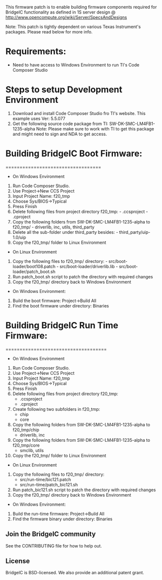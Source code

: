 
This firmware patch is to enable building firmware components required for BridgeIC functionality as defined in 
1S server design @ http://www.opencompute.org/wiki/Server/SpecsAndDesigns

Note: This patch is tightly dependent on various Texas Instrument's packages. Please read below for more info.

# Requirements:

- Need to have access to Windows Environment to run TI's Code Composer Studio

# Steps to setup Development Environment

1. Download and install Code Composer Studio fro TI's website. This example uses Ver: 5.5.077
2. Get the following source code package from TI: SW-DK-SMC-LM4FB1-1235-alpha
Note: Please make sure to work with TI to get this package and might need to sign and NDA to get access.

# Building BridgeIC Boot Firmware:

==================================
- On Windows Environment
1. Run Code Composer Studio.
2. Use Project->New CCS Project
3. Input Project Name: f20_tmp
4. Choose Sys/BIOS->Typical
5. Press Finish
6. Delete following files from project directory f20_tmp:
        - .ccsproject
        - .cproject
7. Copy the following folders from SW-DK-SMC-LM4FB1-1235-alpha to f20_tmp/
        - driverlib, inc, utils, third_party
8. Delete all the sub-folder under third_party besides:
        - third_party/uip-1.0/uip
9. Copy the f20_tmp/ folder to Linux Environment

- On Linux Environment
1. Copy the following files to f20_tmp/ directory:
        - src/boot-loader/boot108.patch
        - src/boot-loader/driverlib.lib
        - src/boot-loader/patch_boot.sh
2. Run patch_boot.sh script to patch the directory with required changes
3. Copy the f20_tmp/ directory back to Windows Environment

- On Windows Environment:
1. Build the boot firmware: Project->Build All
2. Find the boot firmware under directory: Binaries

# Building BridgeIC Run Time Firmware:

====================================
- On Windows Environment
1. Run Code Composer Studio.
2. Use Project->New CCS Project
3. Input Project Name: f20_tmp
4. Choose Sys/BIOS->Typical
5. Press Finish
6. Delete following files from project directory f20_tmp:
	- .ccsproject
	- .cproject
7. Create following two subfolders in f20_tmp:
	- chip
	- core 
8. Copy the following folders from SW-DK-SMC-LM4FB1-1235-alpha to f20_tmp/chip
	- driverlib, inc
9. Copy the following folders from SW-DK-SMC-LM4FB1-1235-alpha to f20_tmp/core
	- smclib, utils
10. Copy the f20_tmp/ folder to Linux Environment

- On Linux Environment
1. Copy the following files to f20_tmp/ directory:
	- src/run-time/bic121.patch
	- src/run-time/patch_bic121.sh
2. Run patch_bic121.sh script to patch the directory with required changes
3. Copy the f20_tmp/ directory back to Windows Environment

- On Windows Environment:
1. Build the run-time firmware: Project->Build All
2. Find the firmware binary under directory: Binaries

## Join the BridgeIC community
See the CONTRIBUTING file for how to help out.

## License
BridgeIC is BSD-licensed. We also provide an additional patent grant.
